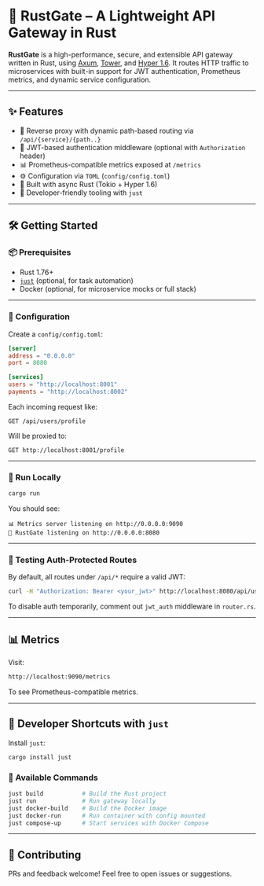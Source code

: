 # 🚀 RustGate – A Lightweight API Gateway in Rust

**RustGate** is a high-performance, secure, and extensible API gateway written in Rust, using [Axum](https://docs.rs/axum), [Tower](https://docs.rs/tower), and [Hyper 1.6](https://docs.rs/hyper/latest/hyper/). It routes HTTP traffic to microservices with built-in support for JWT authentication, Prometheus metrics, and dynamic service configuration.

---

## ✨ Features

- 🔁 Reverse proxy with dynamic path-based routing via `/api/{service}/{path..}`
- 🔐 JWT-based authentication middleware (optional with `Authorization` header)
- 📊 Prometheus-compatible metrics exposed at `/metrics`
- ⚙️ Configuration via `TOML` (`config/config.toml`)
- 🧩 Built with async Rust (Tokio + Hyper 1.6)
- 🧪 Developer-friendly tooling with `just`

---

## 🛠️ Getting Started

### 📦 Prerequisites

- Rust 1.76+
- [`just`](https://github.com/casey/just) (optional, for task automation)
- Docker (optional, for microservice mocks or full stack)

---

### 🔧 Configuration

Create a `config/config.toml`:

```toml
[server]
address = "0.0.0.0"
port = 8080

[services]
users = "http://localhost:8001"
payments = "http://localhost:8002"
```

Each incoming request like:

```
GET /api/users/profile
```

Will be proxied to:

```
GET http://localhost:8001/profile
```

---

### 🚀 Run Locally

```bash
cargo run
```

You should see:

```
📊 Metrics server listening on http://0.0.0.0:9090
🚀 RustGate listening on http://0.0.0.0:8080
```

---

### 🔐 Testing Auth-Protected Routes

By default, all routes under `/api/*` require a valid JWT:

```bash
curl -H "Authorization: Bearer <your_jwt>" http://localhost:8080/api/users/test
```

To disable auth temporarily, comment out `jwt_auth` middleware in `router.rs`.

---

## 📊 Metrics

Visit:

```bash
http://localhost:9090/metrics
```

To see Prometheus-compatible metrics.

---

## 🧪 Developer Shortcuts with `just`

Install `just`:

```bash
cargo install just
```

### 🔧 Available Commands

```bash
just build           # Build the Rust project
just run             # Run gateway locally
just docker-build    # Build the Docker image
just docker-run      # Run container with config mounted
just compose-up      # Start services with Docker Compose
```

---

## 🤝 Contributing

PRs and feedback welcome! Feel free to open issues or suggestions.
